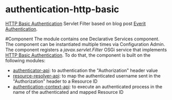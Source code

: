 authentication-http-basic
=========================

[HTTP Basic Authentication][2] Servlet Filter based on blog post 
[Everit Authentication][1].

#Component
The module contains one Declarative Services component. The component can be 
instantiated multiple times via Configuration Admin. The component registers 
a *javax.servlet.Filter* OSGi service that implements 
[HTTP Basic Authentication][2]. To do that, the component is built on the 
following modules:
 - [authenticator-api][3]: to authentication the "Authorization" header value
 - [resource-resolver-api][4]: to map the authenticated username sent in the
 "Authorization" header to a Resource ID
 - [authentication-context-api][5]: to execute an authenticated process in the 
 name of the authenticated and mapped Resource ID

[1]: http://everitorg.wordpress.com/2014/07/31/everit-authentication/
[2]: http://en.wikipedia.org/wiki/Basic_access_authentication
[3]: https://github.com/everit-org/authenticator-api
[4]: https://github.com/everit-org/resource-resolver-api
[5]: https://github.com/everit-org/authentication-context-api